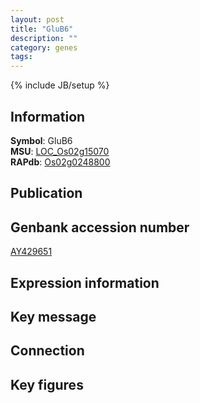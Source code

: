 ```yaml
---
layout: post
title: "GluB6"
description: ""
category: genes
tags: 
---
```

{% include JB/setup %}

## Information
__Symbol__: GluB6  
__MSU__: [LOC_Os02g15070](http://rice.plantbiology.msu.edu/cgi-bin/ORF_infopage.cgi?orf=LOC_Os02g15070)  
__RAPdb__: [Os02g0248800](http://rapdb.dna.affrc.go.jp/viewer/gbrowse_details/irgsp1?name=Os02g0248800)  

## Publication

## Genbank accession number
[AY429651](http://www.ncbi.nlm.nih.gov/nuccore/AY429651)

## Expression information

## Key message

## Connection

## Key figures



